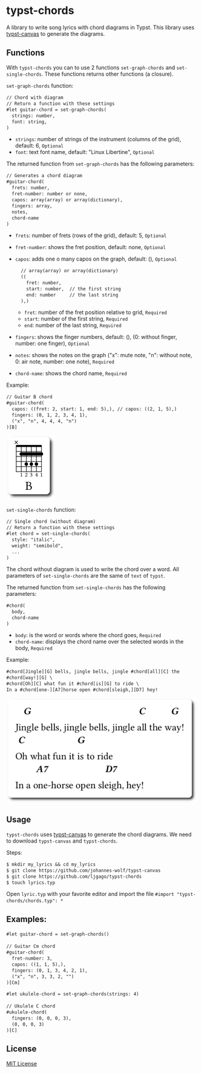 # typst-chords

A library to write song lyrics with chord diagrams in Typst. This library uses [typst-canvas](https://github.com/johannes-wolf/typst-canvas) to generate the diagrams.

## Functions

With `typst-chords` you can to use 2 functions `set-graph-chords` and `set-single-chords`. These functions returns other functions (a closure).

`set-graph-chords` function:

```typst
// Chord with diagram
// Return a function with these settings
#let guitar-chord = set-graph-chords(
  strings: number,
  font: string,
)
```

- `strings`: number of strings of the instrument (columns of the grid), default: 6, `Optional`
- `font`: text font name, default: "Linux Libertine", `Optional`

The returned function from `set-graph-chords` has the following parameters:

```
// Generates a chord diagram
#guitar-chord(
  frets: number,
  fret-number: number or none,
  capos: array(array) or array(dictionary),
  fingers: array,
  notes,
  chord-name
)
```

- `frets`: number of frets (rows of the grid), default: 5, `Optional`
- `fret-number`: shows the fret position, default: none, `Optional`
- `capos`: adds one o many capos on the graph, default: (), `Optional`

  ```
    // array(array) or array(dictionary)
    ((
      fret: number,
      start: number,  // the first string
      end: number     // the last string
    ),)
  ```

  - `fret`: number of the fret position relative to grid, `Required`
  - `start`: number of the first string, `Required`
  - `end`: number of the last string, `Required`

- `fingers`: shows the finger numbers, default: (), (0: without finger, number: one finger), `Optional`
- `notes`: shows the notes on the graph ("x": mute note, "n": without note, 0: air note, number: one note), `Required`
- `chord-name`: shows the chord name, `Required`

Example:

```
// Guitar B chord
#guitar-chord(
  capos: ((fret: 2, start: 1, end: 5),), // capos: ((2, 1, 5),)
  fingers: (0, 1, 2, 3, 4, 1),
  ("x", "n", 4, 4, 4, "n")
)[B]
```

![img](./examples/graph-chords.png)

`set-single-chords` function:

```typst
// Single chord (without diagram)
// Return a function with these settings
#let chord = set-single-chords(
  style: "italic",
  weight: "semibold",
  ...
)
```

The chord without diagram is used to write the chord over a word. All parameters of `set-single-chords` are the same of `text` of `typst`.

The returned function from `set-single-chords` has the following parameters:

```typst
#chord(
  body,
  chord-name
)
```

- `body`: is the word or words where the chord goes, `Required`
- `chord-name`: displays the chord name over the selected words in the body, `Required`

Example:

```typst
#chord[Jingle][G] bells, jingle bells, jingle #chord[all][C] the #chord[way!][G] \
#chord[Oh][C] what fun it #chord[is][G] to ride \
In a #chord[one-][A7]horse open #chord[sleigh,][D7] hey!
```

![img](./examples/single-chords.png)

## Usage

`typst-chords` uses [typst-canvas](https://github.com/johannes-wolf/typst-canvas) to generate the chord diagrams.
We need to download `typst-canvas` and `typst-chords`.

Steps:

    $ mkdir my_lyrics && cd my_lyrics
    $ git clone https://github.com/johannes-wolf/typst-canvas
    $ git clone https://github.com/ljgago/typst-chords
    $ touch lyrics.typ

Open `lyric.typ` with your favorite editor and import the file `#import "typst-chords/chords.typ": *`

## Examples:

```typst
#let guitar-chord = set-graph-chords()

// Guitar Cm chord
#guitar-chord(
  fret-number: 3,
  capos: ((1, 1, 5),),
  fingers: (0, 1, 3, 4, 2, 1),
  ("x", "n", 3, 3, 2, "")
)[Cm]
```

```typst
#let ukulele-chord = set-graph-chords(strings: 4)

// Ukulele C chord
#ukulele-chord(
  fingers: (0, 0, 0, 3),
  (0, 0, 0, 3)
)[C]
```

## License

[MIT License](./LICENSE)

